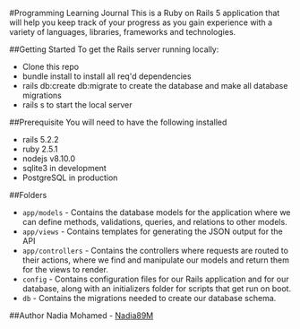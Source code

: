#Programming Learning Journal 
 This is a Ruby on Rails 5 application that will help you keep track of your progress as you gain experience with a variety of languages, libraries, frameworks and technologies.

##Getting Started
To get the Rails server running locally:

* Clone this repo
* bundle install to install all req'd dependencies
* rails db:create db:migrate to create the database and make all database migrations
* rails s to start the local server

##Prerequisite
You will need to have the following installed

* rails 5.2.2
* ruby 2.5.1
* nodejs v8.10.0
* sqlite3 in development
* PostgreSQL in production

##Folders
* `app/models` - Contains the database models for the application where we can define methods, validations, queries, and relations to other models.
* `app/views` - Contains templates for generating the JSON output for the API
* `app/controllers` - Contains the controllers where requests are routed to their actions, where we find and manipulate our models and return them for the views to render.
* `config` - Contains configuration files for our Rails application and for our database, along with an initializers folder for scripts that get run on boot.
* `db` - Contains the migrations needed to create our database schema.

##Author
Nadia Mohamed - [Nadia89M](https://github.com/Nadia89M)
